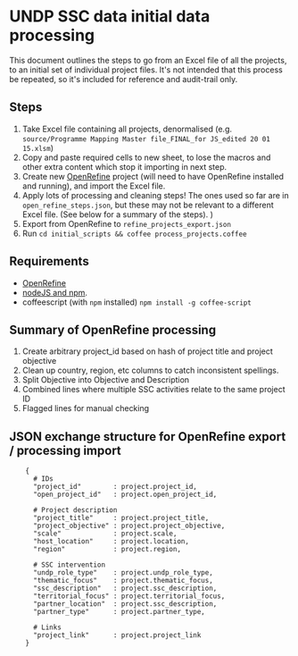 # UNDP SSC data initial data processing

This document outlines the steps to go from an Excel file of all the projects, to an initial set of individual project files. It's not intended that this process be repeated, so it's included for reference and audit-trail only.

## Steps
1. Take Excel file containing all projects, denormalised (e.g. `source/Programme Mapping Master file_FINAL_for JS_edited 20 01 15.xlsm`)
2. Copy and paste required cells to new sheet, to lose the macros and other extra content which stop it importing in next step.
3. Create new [OpenRefine](http://openrefine.org) project (will need to have OpenRefine installed and running), and import the Excel file.
4. Apply lots of processing and cleaning steps! The ones used so far are in `open_refine_steps.json`, but these may not be relevant to a different Excel file. (See below for a summary of the steps).
)
5. Export from OpenRefine to `refine_projects_export.json`
6. Run `cd initial_scripts && coffee process_projects.coffee`

## Requirements

- [OpenRefine](http://openrefine.org)
- [nodeJS and npm](http://nodejs.org).
- coffeescript (with `npm` installed) `npm install -g coffee-script`

## Summary of OpenRefine processing

1. Create arbitrary project_id based on hash of project title and project objective
2. Clean up country, region, etc columns to catch inconsistent spellings.
3. Split Objective into Objective and Description
4. Combined lines where multiple SSC activities relate to the same project ID
5. Flagged lines for manual checking


## JSON exchange structure for OpenRefine export / processing import
```
    {
      # IDs
      "project_id"        : project.project_id,
      "open_project_id"   : project.open_project_id,

      # Project description
      "project_title"     : project.project_title,
      "project_objective" : project.project_objective,
      "scale"             : project.scale,
      "host_location"     : project.location,
      "region"            : project.region,

      # SSC intervention
      "undp_role_type"    : project.undp_role_type,
      "thematic_focus"    : project.thematic_focus,
      "ssc_description"   : project.ssc_description,
      "territorial_focus" : project.territorial_focus,
      "partner_location"  : project.ssc_description,
      "partner_type"      : project.partner_type,

      # Links
      "project_link"      : project.project_link
    }
```